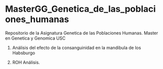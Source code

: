 # MasterGG_Genetica_de_las_poblaciones_humanas
Repositorio de la Asignatura Genetica de las Poblaciones Humanas. Master en Genetica y Genomica USC 

1. Análisis del efecto de la consanguinidad en la mandibula de los Habsburgo

2. ROH Análisis. 
